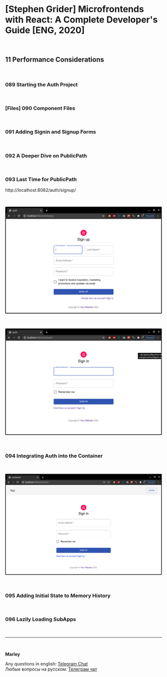 # [Stephen Grider] Microfrontends with React: A Complete Developer's Guide [ENG, 2020]

<br/>

## 11 Performance Considerations

<br/>

### 089 Starting the Auth Project

<br/>

### [Files] 090 Component Files

<br/>

### 091 Adding Signin and Signup Forms

<br/>

### 092 A Deeper Dive on PublicPath

<br/>

### 093 Last Time for PublicPath

http://localhost:8082/auth/signup/

<br/>

![Application](/img/pic-m11-p01.png?raw=true)

<br/>

![Application](/img/pic-m11-p02.png?raw=true)

<br/>

### 094 Integrating Auth into the Container

<br/>

![Application](/img/pic-m11-p03.png?raw=true)

<br/>

### 095 Adding Initial State to Memory History

<br/>

### 096 Lazily Loading SubApps

<br/>

---

<br/>

**Marley**

Any questions in english: <a href="https://jsdev.org/chat/">Telegram Chat</a>  
Любые вопросы на русском: <a href="https://jsdev.ru/chat/">Телеграм чат</a>

